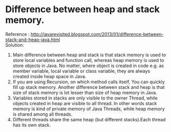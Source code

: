 # Difference between heap and stack memory.

Reference : http://javarevisited.blogspot.com/2013/01/difference-between-stack-and-heap-java.html <br>
Solution: <br>
1. Main difference between heap and stack is that stack memory is used to store local variables and function call, whereas heap memory is used to store objects in Java. 
No matter, where object is created in code e.g. as member variable, local variable or class variable,  they are always created inside heap space in Java.<br>
2. If you are using Recursion, on which method calls itself, You can quickly fill up stack memory. Another difference between stack and heap is that size of stack memory is lot lesser than size of  heap memory in Java. <br>
3. Variables stored in stacks are only visible to the owner Thread, while objects created in heap are visible to all thread. In other words stack memory is kind of private memory of Java Threads, while heap memory is shared among all threads.<br>
4. Different threads share the same heap (but different stacks).Each thread has its own stack. 
